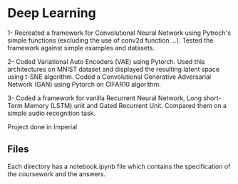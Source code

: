 # Deep Learning
1- Recreated a framework for Convolutional Neural Network using Pytroch's simple functions (excluding the use of conv2d function ...). Tested the framework against simple examples and datasets.

2- Coded Variational Auto Encoders (VAE) using Pytorch. Used this architectures on MNIST dataset and displayed the resulting latent space using t-SNE algorithm. Coded a Convolutional Generative Adversarial Network (GAN) using Pytorch on CIFAR10 algorithm.

3- Coded a framework for vanilla Recurrent Neural Network, Long short-Term Memory (LSTM) unit and Gated Recurrent Unit. Compared them on a simple audio recognition task.

Project done in Imperial

## Files
Each directory has a notebook.ipynb file which contains the specification of the coursework and the answers.